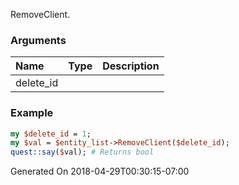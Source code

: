 RemoveClient.
### Arguments
**Name**|**Type**|**Description**
:---|:---|:---
delete_id||

### Example

```perl
my $delete_id = 1;
my $val = $entity_list->RemoveClient($delete_id);
quest::say($val); # Returns bool
```


Generated On 2018-04-29T00:30:15-07:00